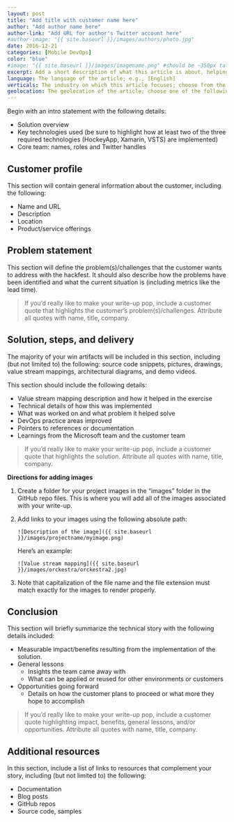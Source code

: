 ```yaml
---
layout: post
title: "Add title with customer name here"
author: "Add author name here"
author-link: "Add URL for author's Twitter account here"
#author-image: "{{ site.baseurl }}/images/authors/photo.jpg"
date: 2016-12-21
categories: [Mobile DevOps]
color: "blue"
#image: "{{ site.baseurl }}/images/imagename.png" #should be ~350px tall
excerpt: Add a short description of what this article is about, helping fellow developers understand why they would want to read it. What value will they get out of reading it? Focus on the problem or technologies and let that be the guiding light.
language: The language of the article; e.g., [English]
verticals: The industry on which this article focuses; choose from the following: ["Agriculture, Forestry & Fishing"], [Banking & Capital Markets], [Discrete Manufacturing], [Education], [Entertainment], [Facility Management], [Government], [Health], [Hospitality & Travel], [Insurance], [Logistics], [Media & Cable], [Nonprofit], [Power & Utilities], [Process Mfg & Resources], [Professional Services], [Public Safety], [Retail & Consumer Goods], [Security], [Telecommunications]
geolocation: The geolocation of the article; choose one of the following: [Africa], [Asia], [Central America and the Caribbean], [Europe], [Middle East], [North America], [Oceania], [South America]
---
```


Begin with an intro statement with the following details:

- Solution overview
- Key technologies used (be sure to highlight how at least two of the three required technologies (HockeyApp, Xamarin, VSTS) are implemented)
- Core team: names, roles and Twitter handles 
 
## Customer profile ##

This section will contain general information about the customer, including the following:

- Name and URL
- Description
- Location
- Product/service offerings
 
## Problem statement ##

This section will define the problem(s)/challenges that the customer wants to address with the hackfest. It should also describe how the problems have been identified and what the current situation is (including metrics like the lead time).
 
>If you’d really like to make your write-up pop, include a customer quote that highlights the customer’s problem(s)/challenges. Attribute all quotes with name, title, company.
 
## Solution, steps, and delivery ##

The majority of your win artifacts will be included in this section, including (but not limited to) the following: source code snippets, pictures, drawings, value stream mappings, architectural diagrams, and demo videos.

This section should include the following details:

- Value stream mapping description and how it helped in the exercise
- Technical details of how this was implemented
- What was worked on and what problem it helped solve
- DevOps practice areas improved
- Pointers to references or documentation
- Learnings from the Microsoft team and the customer team

>If you’d really like to make your write-up pop, include a customer quote that highlights the solution. Attribute all quotes with name, title, company.

**Directions for adding images**

1. Create a folder for your project images in the “images” folder in the GitHub repo files. This is where you will add all of the images associated with your write-up. 
2. Add links to your images using the following absolute path:

   `![Description of the image]({{ site.baseurl }}/images/projectname/myimage.png)`

   Here’s an example: 

   `![Value stream mapping]({{ site.baseurl }}/images/orckestra/orckestra2.jpg)`

3. Note that capitalization of the file name and the file extension must match exactly for the images to render properly.
 
## Conclusion ##

This section will briefly summarize the technical story with the following details included:

- Measurable impact/benefits resulting from the implementation of the solution.
- General lessons
  - Insights the team came away with
  - What can be applied or reused for other environments or customers
- Opportunities going forward
  - Details on how the customer plans to proceed or what more they hope to accomplish

>If you’d really like to make your write-up pop, include a customer quote highlighting impact, benefits, general lessons, and/or opportunities. Attribute all quotes with name, title, company.

## Additional resources ##

In this section, include a list of links to resources that complement your story, including (but not limited to) the following:

- Documentation
- Blog posts
- GitHub repos
- Source code, samples
